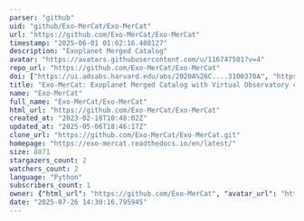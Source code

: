 ```yaml
---
parser: "github"
uid: "github/Exo-MerCat/Exo-MerCat"
url: "https://github.com/Exo-MerCat/Exo-MerCat"
timestamp: "2025-06-01 01:02:16.408127"
description: "Exoplanet Merged Catalog"
avatar: "https://avatars.githubusercontent.com/u/116747501?v=4"
repo_url: "https://github.com/Exo-MerCat/Exo-MerCat"
doi: ["https://ui.adsabs.harvard.edu/abs/2020A%26C....3100370A", "https://ui.adsabs.harvard.edu/abs/2025ascl.soft05010A/abstract"]
title: "Exo-MerCat: Exoplanet Merged Catalog with Virtual Observatory connection"
name: "Exo-MerCat"
full_name: "Exo-MerCat/Exo-MerCat"
html_url: "https://github.com/Exo-MerCat/Exo-MerCat"
created_at: "2023-02-18T10:48:02Z"
updated_at: "2025-05-06T18:46:17Z"
clone_url: "https://github.com/Exo-MerCat/Exo-MerCat.git"
homepage: "https://exo-mercat.readthedocs.io/en/latest/"
size: 8871
stargazers_count: 2
watchers_count: 2
language: "Python"
subscribers_count: 1
owner: {"html_url": "https://github.com/Exo-MerCat", "avatar_url": "https://avatars.githubusercontent.com/u/116747501?v=4", "login": "Exo-MerCat", "type": "Organization"}
date: "2025-07-26 14:30:16.795945"
---
```

